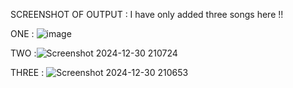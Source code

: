 SCREENSHOT OF OUTPUT : I have only added three songs here !!


ONE :
![image](https://github.com/user-attachments/assets/259afee3-664f-4a0d-af73-f867d73e4b5b)


TWO :![Screenshot 2024-12-30 210724](https://github.com/user-attachments/assets/b73229fe-8bd5-41e4-b7e6-2133b136580c)


THREE :
![Screenshot 2024-12-30 210653](https://github.com/user-attachments/assets/bcabe1b9-8125-44fc-8194-801d43a8091b)





